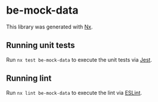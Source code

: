 # be-mock-data

This library was generated with [Nx](https://nx.dev).

## Running unit tests

Run `nx test be-mock-data` to execute the unit tests via [Jest](https://jestjs.io).

## Running lint

Run `nx lint be-mock-data` to execute the lint via [ESLint](https://eslint.org/).
